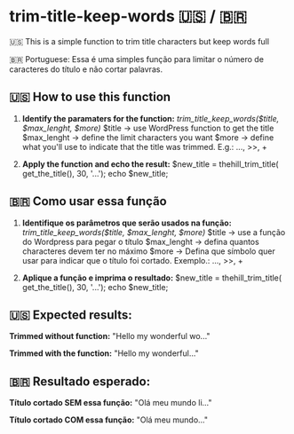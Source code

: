 
# trim-title-keep-words 🇺🇸 / 🇧🇷
🇺🇸 This is a simple function to trim title characters but keep words full

🇧🇷 Portuguese: Essa é uma simples função para limitar o número de caracteres do título e não cortar palavras. 

## 🇺🇸 How to use this function

 1. **Identify the paramaters for the function:**
	 *trim_title_keep_words($title, $max_lenght, $more)*
	 $title -> use WordPress function to get the title
	 $max_lenght -> define the limit characters you want
	 $more -> define what you'll use to indicate that the title was trimmed. E.g.: ..., >>, +
	 
2. **Apply the function and echo the result:**
$new_title = thehill_trim_title( get_the_title(), 30, '...');
echo $new_title;

## 🇧🇷 Como usar essa função
 1. **Identifique os parâmetros que serão usados na função:**
	 *trim_title_keep_words($title, $max_lenght, $more)*
	  $title -> use a função do Wordpress para pegar o título
	 $max_lenght -> defina quantos characteres devem ter no máximo
	 $more -> Defina que símbolo quer usar para indicar que o título foi cortado. Exemplo.: ..., >>, +
	 
2. **Aplique a função e imprima o resultado:**
$new_title = thehill_trim_title( get_the_title(), 30, '...');
echo $new_title;

## 🇺🇸 Expected results:
**Trimmed without function:**
"Hello my wonderful wo..."

**Trimmed with the function:**
"Hello my wonderful..."

## 🇧🇷 Resultado esperado:
**Título cortado SEM essa função:**
"Olá meu mundo li..."

**Título cortado COM essa função:**
"Olá meu mundo..."
